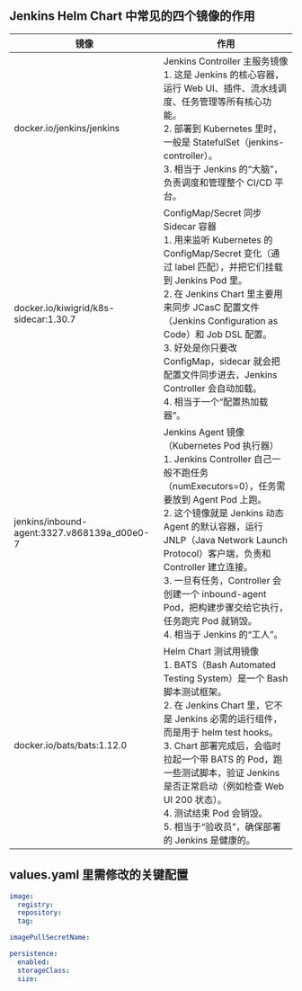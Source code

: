 ##  Jenkins Helm Chart 中常见的四个镜像的作用

| 镜像 | 作用                                                                                                         |
|---|------------------------------------------------------------------------------------------------------------|
| docker.io/jenkins/jenkins | Jenkins Controller 主服务镜像<br>1. 这是 Jenkins 的核心容器，运行 Web UI、插件、流水线调度、任务管理等所有核心功能。<br>2. 部署到 Kubernetes 里时，一般是 StatefulSet（jenkins-controller）。<br>3. 相当于 Jenkins 的“大脑”，负责调度和管理整个 CI/CD 平台。|
| docker.io/kiwigrid/k8s-sidecar:1.30.7  | ConfigMap/Secret 同步 Sidecar 容器<br>1. 用来监听 Kubernetes 的 ConfigMap/Secret 变化（通过 label 匹配），并把它们挂载到 Jenkins Pod 里。<br>2. 在 Jenkins Chart 里主要用来同步 JCasC 配置文件（Jenkins Configuration as Code）和 Job DSL 配置。<br>3. 好处是你只要改 ConfigMap，sidecar 就会把配置文件同步进去，Jenkins Controller 会自动加载。<br>4. 相当于一个“配置热加载器”。|
| jenkins/inbound-agent:3327.v868139a_d00e0-7 | Jenkins Agent 镜像（Kubernetes Pod 执行器）<br>1. Jenkins Controller 自己一般不跑任务（numExecutors=0），任务需要放到 Agent Pod 上跑。<br>2. 这个镜像就是 Jenkins 动态 Agent 的默认容器，运行 JNLP（Java Network Launch Protocol）客户端，负责和 Controller 建立连接。<br>3. 一旦有任务，Controller 会创建一个 inbound-agent Pod，把构建步骤交给它执行，任务跑完 Pod 就销毁。<br>4. 相当于 Jenkins 的“工人”。 |
| docker.io/bats/bats:1.12.0 | Helm Chart 测试用镜像<br>1. BATS（Bash Automated Testing System）是一个 Bash 脚本测试框架。<br>2. 在 Jenkins Chart 里，它不是 Jenkins 必需的运行组件，而是用于 helm test hooks。<br>3. Chart 部署完成后，会临时拉起一个带 BATS 的 Pod，跑一些测试脚本，验证 Jenkins 是否正常启动（例如检查 Web UI 200 状态）。<br>4. 测试结束 Pod 会销毁。<br>5. 相当于“验收员”，确保部署的 Jenkins 是健康的。  |

## values.yaml 里需修改的关键配置
```yml
image:
  registry:
  repository:
  tag:

imagePullSecretName:

persistence:
  enabled: 
  storageClass: 
  size:
```

